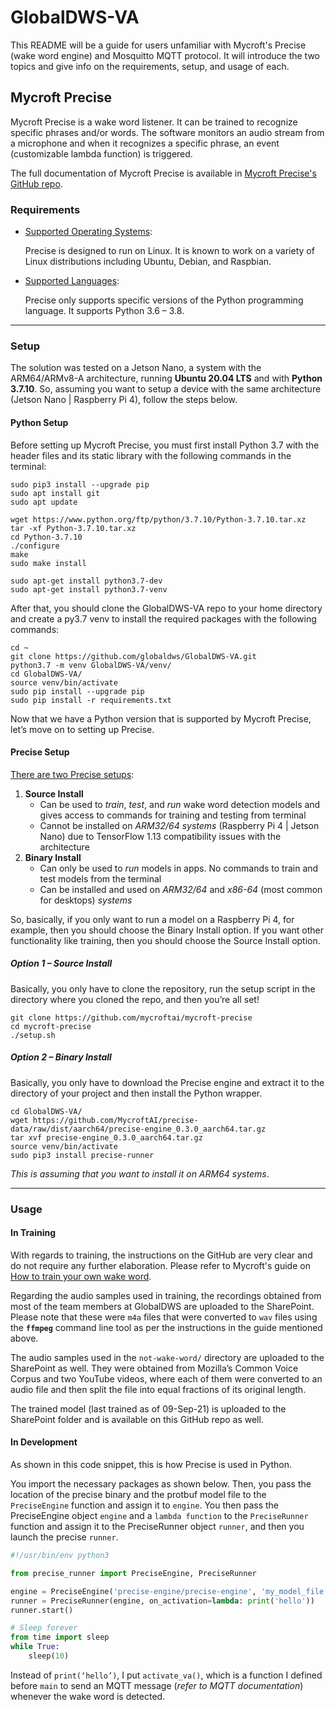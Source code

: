 # GlobalDWS-VA

This README will be a guide for users unfamiliar with Mycroft's Precise (wake word engine) and Mosquitto MQTT protocol. It will introduce the two topics and give info on the requirements, setup, and usage of each. 

## Mycroft Precise

Mycroft Precise is a wake word listener. It can be trained to recognize specific phrases and/or words. The software monitors an audio stream from a microphone and when it recognizes a specific phrase, an event (customizable lambda function) is triggered.

The full documentation of Mycroft Precise is available in [Mycroft Precise's GitHub repo](https://github.com/MycroftAI/mycroft-precise).

### Requirements

- <u>Supported Operating Systems</u>:

  Precise is designed to run on Linux. It is known to work on a variety of Linux distributions including Ubuntu, Debian, and Raspbian.

- <u>Supported Languages</u>:

  Precise only supports specific versions of the Python programming language. It supports Python 3.6 – 3.8.

------

### Setup

The solution was tested on a Jetson Nano, a system with the ARM64/ARMv8-A architecture, running **Ubuntu 20.04 LTS** and with **Python 3.7.10**. So, assuming you want to setup a device with the same architecture (Jetson Nano | Raspberry Pi 4), follow the steps below.

#### Python Setup

Before setting up Mycroft Precise, you must first install Python 3.7 with the header files and its static library with the following commands in the terminal:

```shell
sudo pip3 install --upgrade pip
sudo apt install git
sudo apt update

wget https://www.python.org/ftp/python/3.7.10/Python-3.7.10.tar.xz
tar -xf Python-3.7.10.tar.xz
cd Python-3.7.10
./configure
make
sudo make install

sudo apt-get install python3.7-dev
sudo apt-get install python3.7-venv
```

After that, you should clone the GlobalDWS-VA repo to your home directory and create a py3.7 venv to install the required packages with the following commands:

```shell
cd ~
git clone https://github.com/globaldws/GlobalDWS-VA.git
python3.7 -m venv GlobalDWS-VA/venv/
cd GlobalDWS-VA/
source venv/bin/activate
sudo pip install --upgrade pip
sudo pip install -r requirements.txt
```

Now that we have a Python version that is supported by Mycroft Precise, let’s move on to setting up Precise.

#### Precise Setup

<u>There are two Precise setups</u>:

1. **Source Install**
   - Can be used to *train*, *test*, and *run* wake word detection models and gives access to commands for training and testing from terminal
   - Cannot be installed on *ARM32/64 systems* (Raspberry Pi 4 | Jetson Nano) due to TensorFlow 1.13 compatibility issues with the architecture
2. **Binary Install**
   - Can only be used to *run* models in apps. No commands to train and test models from the terminal 
   - Can be installed and used on *ARM32/64* and *x86-64* (most common for desktops) *systems*

So, basically, if you only want to run a model on a Raspberry Pi 4, for example, then you should choose the Binary Install option. If you want other functionality like training, then you should choose the Source Install option.

##### Option 1 – Source Install

Basically, you only have to clone the repository, run the setup script in the directory where you cloned the repo, and then you’re all set!

```shell
git clone https://github.com/mycroftai/mycroft-precise
cd mycroft-precise
./setup.sh
```

##### Option 2 – Binary Install

Basically, you only have to download the Precise engine and extract it to the directory of your project and then install the Python wrapper.

```shell
cd GlobalDWS-VA/
wget https://github.com/MycroftAI/precise-data/raw/dist/aarch64/precise-engine_0.3.0_aarch64.tar.gz
tar xvf precise-engine_0.3.0_aarch64.tar.gz
source venv/bin/activate
sudo pip3 install precise-runner
```

*This is assuming that you want to install it on ARM64 systems*. 

------

### Usage

#### In Training

With regards to training, the instructions on the GitHub are very clear and do not require any further elaboration. Please refer to Mycroft's guide on [How to train your own wake word](https://github.com/MycroftAI/mycroft-precise/wiki/Training-your-own-wake-word).

Regarding the audio samples used in training, the recordings obtained from most of the team members at GlobalDWS are uploaded to the SharePoint. Please note that these were `m4a` files that were converted to `wav` files using the **`ffmpeg`** command line tool as per the instructions in the guide mentioned above.

The audio samples used in the `not-wake-word/` directory are uploaded to the SharePoint as well. They were obtained from Mozilla’s Common Voice Corpus and two YouTube videos, where each of them were converted to an audio file and then split the file into equal fractions of its original length.

The trained model (last trained as of 09-Sep-21) is uploaded to the SharePoint folder and is available on this GitHub repo as well.

#### In Development

As shown in this code snippet, this is how Precise is used in Python. 

You import the necessary packages as shown below. Then, you pass the location of the precise binary and the protbuf model file to the `PreciseEngine` function and assign it to `engine`. You then pass the PreciseEngine object `engine` and a `lambda function` to the `PreciseRunner` function and assign it to the PreciseRunner object `runner`, and then you launch the precise `runner`.

```python
#!/usr/bin/env python3

from precise_runner import PreciseEngine, PreciseRunner

engine = PreciseEngine('precise-engine/precise-engine', 'my_model_file.pb')
runner = PreciseRunner(engine, on_activation=lambda: print('hello'))
runner.start()

# Sleep forever
from time import sleep
while True:
    sleep(10)

```

Instead of `print(‘hello’)`, I put `activate_va()`, which is a function I defined before `main` to send an MQTT message (*refer to MQTT documentation*) whenever the wake word is detected.
